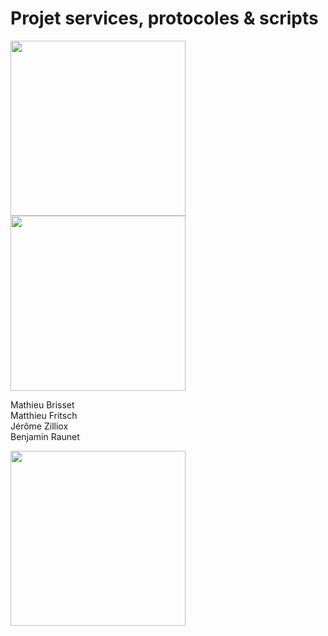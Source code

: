 # Projet services, protocoles & scripts

<img src="https://cdn.vox-cdn.com/thumbor/8Fdi5Vrkzj678ZzDbHfuQawqB3I=/60x0:937x585/1200x800/filters:focal(60x0:937x585)/cdn.vox-cdn.com/uploads/chorus_image/image/50969717/NUP_173606_0102.0.JPG" width="280"> <img src="https://cdn1.thr.com/sites/default/files/imagecache/list_landscape_960x541/2016/07/mr_robot_still_2_h_2016.jpg" width="280">

Mathieu Brisset<br />
Matthieu Fritsch<br />
Jérôme Zilliox<br />
Benjamin Raunet<br />

<img src="https://www.vulnhub.com/media/img/entry/mrrobot00.png" width="280">
